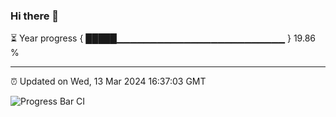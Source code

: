 ### Hi there 👋

⏳ Year progress { █████▁▁▁▁▁▁▁▁▁▁▁▁▁▁▁▁▁▁▁▁▁▁▁▁▁ } 19.86 %

---

⏰ Updated on Wed, 13 Mar 2024 16:37:03 GMT

![Progress Bar CI](https://github.com/IshwaranRudhara/GIT-ACTION/workflows/Progress%20Bar%20CI/badge.svg)
